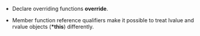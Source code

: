 - Declare overriding functions **override**.

- Member function reference qualifiers make it possible to treat lvalue and
rvalue objects (**\*this**) differently.